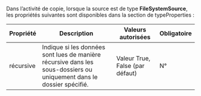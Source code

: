 Dans l’activité de copie, lorsque la source est de type **FileSystemSource**, les propriétés suivantes sont disponibles dans la section de typeProperties :

| Propriété | Description | Valeurs autorisées | Obligatoire |
| -------- | ----------- | -------------- | -------- |
| récursive | Indique si les données sont lues de manière récursive dans les sous-dossiers ou uniquement dans le dossier spécifié. | Valeur True, False (par défaut)| N° | 